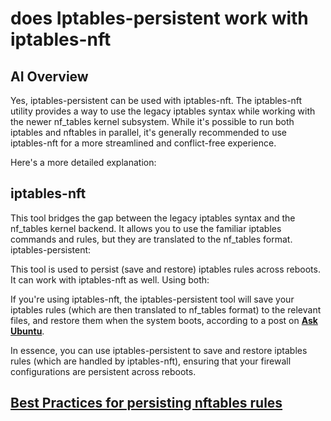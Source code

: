 # does Iptables-persistent work with iptables-nft

## AI Overview

Yes, iptables-persistent can be used with iptables-nft. The iptables-nft utility provides a way to use the legacy iptables syntax while working with the newer nf_tables kernel subsystem. While it's possible to run both iptables and nftables in parallel, it's generally recommended to use iptables-nft for a more streamlined and conflict-free experience.

Here's a more detailed explanation:

## iptables-nft

This tool bridges the gap between the legacy iptables syntax and the nf_tables kernel backend. It allows you to use the familiar iptables commands and rules, but they are translated to the nf_tables format.
iptables-persistent:

This tool is used to persist (save and restore) iptables rules across reboots. It can work with iptables-nft as well.
Using both:

If you're using iptables-nft, the iptables-persistent tool will save your iptables rules (which are then translated to nf_tables format) to the relevant files, and restore them when the system boots, according to a post on **[Ask Ubuntu](https://askubuntu.com/questions/1382491/best-practices-for-persisting-nftables-rules)**.

In essence, you can use iptables-persistent to save and restore iptables rules (which are handled by iptables-nft), ensuring that your firewall configurations are persistent across reboots.

## **[Best Practices for persisting nftables rules](https://askubuntu.com/questions/1382491/best-practices-for-persisting-nftables-rules)**
